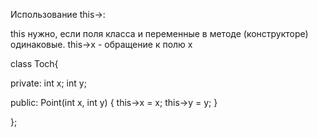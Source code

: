 Использование this->: 

this нужно, если поля класса и переменные в методе (конструкторе) одинаковые. 
this->x - обращение к полю x

class Toch{

private:
int x;
int y;


public:
Point(int x, int y)
    {
        this->x = x; 
        this->y = y;
    }


};